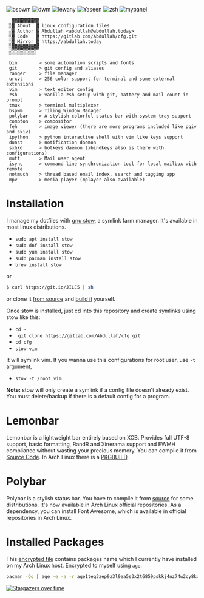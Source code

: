![bspwm](https://user-images.githubusercontent.com/42554663/100934595-ca9d7e00-3510-11eb-8943-4061ea1040ea.png)
![dwm](https://user-images.githubusercontent.com/42554663/62346164-8827f380-b50e-11e9-8538-a25c46c51af9.png)
![lewany](https://user-images.githubusercontent.com/42554663/68199427-d8b45e80-ffdf-11e9-80d5-b8666ceff734.png)
![Yaseen](https://user-images.githubusercontent.com/42554663/67501758-3ff81780-f69e-11e9-8f68-dda0695eda3d.png)
![zsh](https://user-images.githubusercontent.com/42554663/81833793-93a65180-9559-11ea-9687-9b56224707e9.png)
![mypanel](https://user-images.githubusercontent.com/42554663/177259504-4afb0440-a7f5-4b0c-bc98-f95a51ff7303.png)





```
  ▓▓▓▓▓▓▓▓▓▓
 ░▓ About  ▓ linux configuration files
 ░▓ Author ▓ Abdullah <abdullah@abdullah.today>
 ░▓ Code   ▓ https://gitlab.com/Abdullah/cfg.git
 ░▓ Mirror ▓ https://abdullah.today
 ░▓▓▓▓▓▓▓▓▓▓
 ░░░░░░░░░░

 bin        > some automation scripts and fonts
 git        > git config and aliases
 ranger     > file manager
 urxvt      > 256 color support for terminal and some external extensions
 vim        > text editor config
 zsh        > vanilla zsh setup with git, battery and mail count in prompt
 tmux       > terminal multiplexer
 bspwm      > Tiling Window Manager
 polybar    > A stylish colorful status bar with system tray support
 compton    > compositor
 feh        > image viewer (there are more programs included like pqiv and sxiv)
 ipython    > python interactive shell with vim like keys support
 dunst      > notification daemon
 sxhkd      > hotkeys daemon (xbindkeys also is there with configurations)
 mutt       > Mail user agent
 isync      > command line synchronization tool for local mailbox with remote
 notmuch    > thread based email index, search and tagging app
 mpv        > media player (mplayer also available)
 ```


# Installation
I manage my dotfiles with [gnu stow](http://www.gnu.org/software/stow/), a symlink farm manager. It's available in most linux distributions.

- `sudo apt install stow`
- `sudo dnf install stow`
- `sudo yum install stow`
- `sudo pacman install stow`
- `brew install stow`

or 

```bash
$ curl https://git.io/JILE5 | sh
```

or clone it [from source](https://savannah.gnu.org/git/?group=stow) and [build it](http://git.savannah.gnu.org/cgit/stow.git/tree/INSTALL.md) yourself.

Once stow is installed, just cd into this repository and create symlinks using stow like this:

- `cd ~`
- ` git clone https://gitlab.com/Abdullah/cfg.git`
- `cd cfg`
- `stow vim`

It will symlink vim. If you wanna use this configurations for root user, use `-t` argument,

- `stow -t /root vim`


**Note:** stow will only create a symlink if a config file doesn't already exist. You must delete/backup if there is a default config for a program. 

# Lemonbar

Lemonbar is a lightweight bar entirely based on XCB. Provides full UTF-8 
support, basic formatting, RandR and Xinerama support and EWMH compliance 
without wasting your precious memory. You can compile it from [Source Code](https://github.com/LemonBoy/bar).
In Arch Linux there is a [PKGBUILD](https://aur.archlinux.org/cgit/aur.git/tree/PKGBUILD?h=lemonbar).

# Polybar

Polybar is a stylish status bar. You have to compile it from [source](https://github.com/polybar/polybar.git) for some distributions.
It's now available in Arch Linux official repositories. As a dependency, you can 
install Font Awesome, which is available in official repositories in Arch Linux.

# Installed Packages

This [encrypted file](installed_packages) contains packages name which I 
currently have installed on my Arch Linux host. Encrypted to myself using `age`:

```bash
pacman -Qq | age -e -a -r age1teq3zep9z3l9ea5s3x2t6859pskkj4nz74w2cy8kxh7jgnyvdcpq0xm9gg > installed_packages
```



[![Stargazers over time](https://starchart.cc/Awan/cfg.svg)](https://starchart.cc/Awan/cfg)
